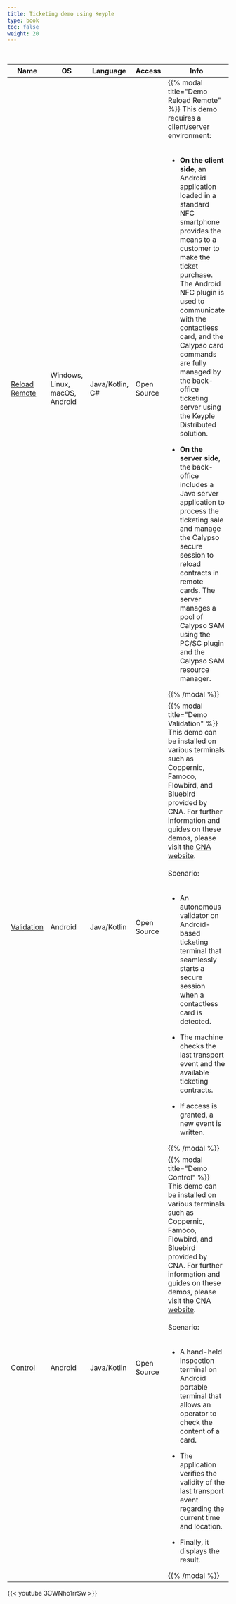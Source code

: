 ```yaml
---
title: Ticketing demo using Keyple
type: book
toc: false
weight: 20
---
```


<br>

<table id="external-resource-table-2" class="table table-striped">
    <thead>
    <tr>
        <th scope="col" class="text-center">Name</th>
        <th scope="col" class="text-center">OS</th>
        <th scope="col" class="text-center">Language</th>
        <th scope="col" class="text-center">Access</th>
        <th scope="col" class="text-center" data-orderable="false">Info</th>
    </tr>
    </thead>
    <tbody id="external-resource-table-2-content">
    <tr>
        <td class="text-center"><a href="https://github.com/calypsonet/keyple-java-demo-remote" target="_blank" rel="noopener">Reload Remote</a></td>
        <td class="text-center">Windows, Linux, macOS, Android</td>
        <td class="text-center">Java/Kotlin, C#</td>
        <td class="text-center">Open Source</td>
        <td class="text-center">
{{% modal title="Demo Reload Remote" %}}
This demo requires a client/server environment:
<br><br>
<ul>
    <li>
<strong>On the client side</strong>, an Android application loaded in a standard NFC smartphone provides the means to a customer to 
make the ticket purchase.
The Android NFC plugin is used to communicate with the contactless card, and the Calypso card commands are fully 
managed by the back-office ticketing server using the Keyple Distributed solution.
    </li>
</ul>
<ul>
    <li>
<strong>On the server side</strong>, the back-office includes a Java server application to process the ticketing sale and manage the 
Calypso secure session to reload contracts in remote cards.
The server manages a pool of Calypso SAM using the PC/SC plugin and the Calypso SAM resource manager.
    </li>
</ul>
{{% /modal %}}
        </td>
    </tr>
    <tr>
        <td class="text-center"><a href="https://github.com/calypsonet/keyple-android-demo-validation" target="_blank" rel="noopener">Validation</a></td>
        <td class="text-center">Android</td>
        <td class="text-center">Java/Kotlin</td>
        <td class="text-center">Open Source</td>
        <td class="text-center">
{{% modal title="Demo Validation" %}}
This demo can be installed on various terminals such as Coppernic, Famoco, Flowbird, and Bluebird provided by CNA.
For further information and guides on these demos, please visit the <a href="https://calypsonet.org/keyple-resources/" target="_blank" rel="noopener">CNA website</a>.
<br><br>
Scenario:
<br><br>
<ul>
    <li>
An autonomous validator on Android-based ticketing terminal that seamlessly starts a secure session when a contactless card is detected.
    </li>
</ul>
<ul>
    <li>
The machine checks the last transport event and the available ticketing contracts.
    </li>
</ul>
<ul>
    <li>
If access is granted, a new event is written.
    </li>
</ul>
{{% /modal %}}
        </td>
    </tr>
    <tr>
        <td class="text-center"><a href="https://github.com/calypsonet/keyple-android-demo-control" target="_blank" rel="noopener">Control</a></td>
        <td class="text-center">Android</td>
        <td class="text-center">Java/Kotlin</td>
        <td class="text-center">Open Source</td>
        <td class="text-center">
{{% modal title="Demo Control" %}}
This demo can be installed on various terminals such as Coppernic, Famoco, Flowbird, and Bluebird provided by CNA.
For further information and guides on these demos, please visit the <a href="https://calypsonet.org/keyple-resources/" target="_blank" rel="noopener">CNA website</a>.
<br><br>
Scenario:
<br><br>
<ul>
    <li>
A hand-held inspection terminal on Android portable terminal that allows an operator to check the content of a card.
    </li>
</ul>
<ul>
    <li>
The application verifies the validity of the last transport event regarding the current time and location.
    </li>
</ul>
<ul>
    <li>
Finally, it displays the result.
    </li>
</ul>
{{% /modal %}}
        </td>
    </tr>
    </tbody>
</table>

{{< youtube 3CWNho1rrSw >}}

<br>

<script type="text/javascript">
document.body.onload = function() {
    initExternalResourceTable("external-resource-table-1");
    initExternalResourceTable("external-resource-table-2");
    initExternalResourceTable("external-resource-table-3");
};
</script>
